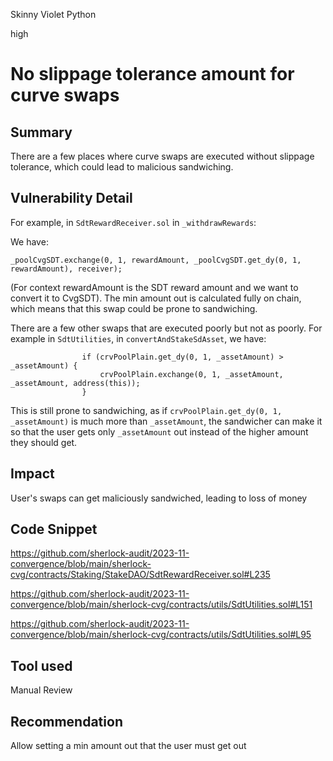 Skinny Violet Python

high

# No slippage tolerance amount for curve swaps

## Summary

There are a few places where curve swaps are executed without slippage tolerance, which could lead to malicious sandwiching. 

## Vulnerability Detail

For example, in `SdtRewardReceiver.sol` in `_withdrawRewards`:

We have: 

`_poolCvgSDT.exchange(0, 1, rewardAmount, _poolCvgSDT.get_dy(0, 1, rewardAmount), receiver);`

(For context rewardAmount is the SDT reward amount and we want to convert it to CvgSDT). The min amount out is calculated fully on chain, which means that this swap could be prone to sandwiching.

There are a few other swaps that are executed poorly but not as poorly. For example in `SdtUtilities`, in `convertAndStakeSdAsset`, we have:

```solidity
                if (crvPoolPlain.get_dy(0, 1, _assetAmount) > _assetAmount) {
                    crvPoolPlain.exchange(0, 1, _assetAmount, _assetAmount, address(this));
                }
```

This is still prone to sandwiching, as if `crvPoolPlain.get_dy(0, 1, _assetAmount)` is much more than `_assetAmount`, the sandwicher can make it so that the user gets only `_assetAmount` out instead of the higher amount they should get. 

## Impact

User's swaps can get maliciously sandwiched, leading to loss of money

## Code Snippet

https://github.com/sherlock-audit/2023-11-convergence/blob/main/sherlock-cvg/contracts/Staking/StakeDAO/SdtRewardReceiver.sol#L235

https://github.com/sherlock-audit/2023-11-convergence/blob/main/sherlock-cvg/contracts/utils/SdtUtilities.sol#L151

https://github.com/sherlock-audit/2023-11-convergence/blob/main/sherlock-cvg/contracts/utils/SdtUtilities.sol#L95

## Tool used

Manual Review

## Recommendation
Allow setting a min amount out that the user must get out
